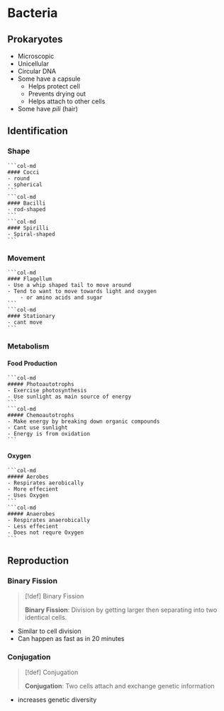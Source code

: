 # Bacteria

## Prokaryotes
- Microscopic
- Unicellular
- Circular DNA
- Some have a capsule
	- Helps protect cell
	- Prevents drying out
	- Helps attach to other cells
- Some have *pili* (hair)

## Identification
### Shape
````col
```col-md
#### Cocci
- round
- spherical
```
```col-md
#### Bacilli
- rod-shaped
```
```col-md
#### Spirilli
- Spiral-shaped
```
````

### Movement
````col
```col-md
#### Flagellum
- Use a whip shaped tail to move around
- Tend to want to move towards light and oxygen
	- or amino acids and sugar
```
```col-md
#### Stationary
- cant move
```
````

### Metabolism
#### Food Production
````col
```col-md
##### Photoautotrophs
- Exercise photosynthesis
- Use sunlight as main source of energy
```
```col-md
##### Chemoautotrophs
- Make energy by breaking down organic compounds
- Cant use sunlight
- Energy is from oxidation
```
````
#### Oxygen
````col
```col-md
##### Aerobes
- Respirates aerobically
- More effecient
- Uses Oxygen
```
```col-md
##### Anaerobes
- Respirates anaerobically
- Less effecient
- Does not requre Oxygen
```
````

## Reproduction
### Binary Fission
> [!def] Binary Fission
> 
> **Binary Fission**: Division by getting larger then separating into two identical cells.
- Similar to cell division
- Can happen as fast as in 20 minutes

### Conjugation
> [!def] Conjugation
> 
> **Conjugation**: Two cells attach and exchange genetic information
- increases genetic diversity

